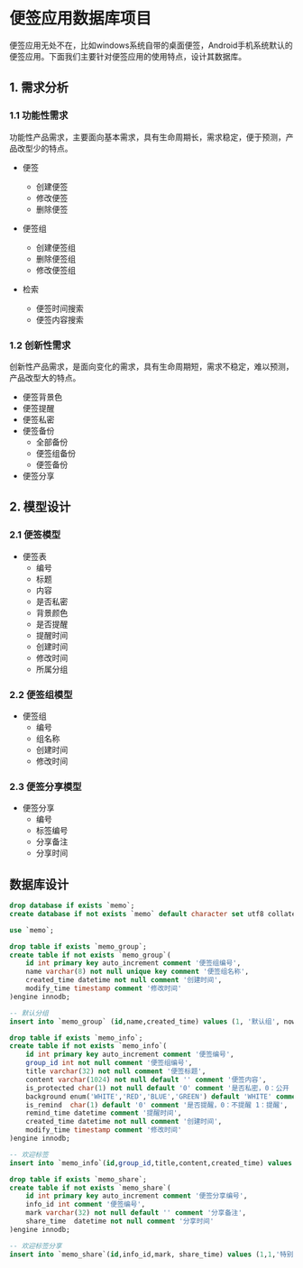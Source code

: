 # 便签应用数据库项目

便签应用无处不在，比如windows系统自带的桌面便签，Android手机系统默认的便签应用。下面我们主要针对便签应用的使用特点，设计其数据库。

## 1. 需求分析

### 1.1 功能性需求

功能性产品需求，主要面向基本需求，具有生命周期长，需求稳定，便于预测，产品改型少的特点。

+ 便签
    + 创建便签
    + 修改便签
    + 删除便签

+ 便签组
    + 创建便签组
    + 删除便签组
    + 修改便签组

+ 检索
    + 便签时间搜索
    + 便签内容搜索

### 1.2 创新性需求

创新性产品需求，是面向变化的需求，具有生命周期短，需求不稳定，难以预测，产品改型大的特点。

+ 便签背景色
+ 便签提醒
+ 便签私密
+ 便签备份
  + 全部备份
  + 便签组备份
  + 便签备份
+ 便签分享

## 2. 模型设计

### 2.1 便签模型

+  便签表
    + 编号
    + 标题
    + 内容
    + 是否私密
    + 背景颜色
    + 是否提醒
    + 提醒时间
    + 创建时间
    + 修改时间
    + 所属分组

### 2.2 便签组模型

+ 便签组
    + 编号
    + 组名称
    + 创建时间
    + 修改时间


### 2.3 便签分享模型

+ 便签分享
    + 编号
    + 标签编号
    + 分享备注
    + 分享时间

## 数据库设计

```sql
drop database if exists `memo`;
create database if not exists `memo` default character set utf8 collate utf8_general_ci;

use `memo`;

drop table if exists `memo_group`;
create table if not exists `memo_group`(
	id int primary key auto_increment comment '便签组编号',
	name varchar(8) not null unique key comment '便签组名称',
    created_time datetime not null comment '创建时间',	
    modify_time timestamp comment '修改时间'
)engine innodb;

-- 默认分组
insert into `memo_group` (id,name,created_time) values (1, '默认组', now());

drop table if exists `memo_info`;
create table if not exists `memo_info`(
	id int primary key auto_increment comment '便签编号',
	group_id int not null comment '便签组编号', 
	title varchar(32) not null comment '便签标题',
	content varchar(1024) not null default '' comment '便签内容',
	is_protected char(1) not null default '0' comment '是否私密，0：公开 1：私密',
	background enum('WHITE','RED','BLUE','GREEN') default 'WHITE' comment '背景颜色',
	is_remind  char(1) default '0' comment '是否提醒，0：不提醒 1：提醒',
	remind_time datetime comment '提醒时间',
	created_time datetime not null comment '创建时间',
	modify_time timestamp comment '修改时间'
)engine innodb;

-- 欢迎标签
insert into `memo_info`(id,group_id,title,content,created_time) values (1,1,'欢迎使用','下面是使用手册',now());

drop table if exists `memo_share`;
create table if not exists `memo_share`(
	id int primary key auto_increment comment '便签分享编号',
	info_id int comment '便签编号',
	mark varchar(32) not null default '' comment '分享备注',
	share_time  datetime not null comment '分享时间'
)engine innodb;

-- 欢迎标签分享
insert into `memo_share`(id,info_id,mark, share_time) values (1,1,'特别有意思的便签APP',now());

```
